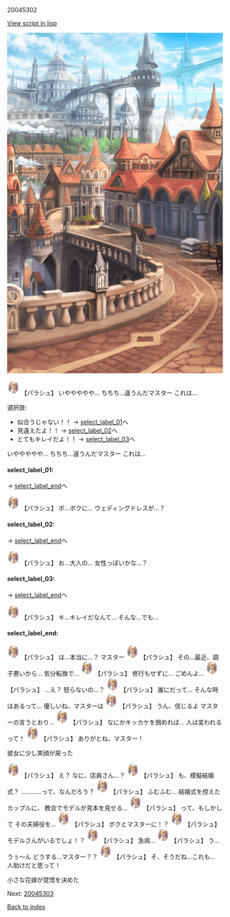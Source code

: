 20045302

[View script in lisp](../scripts/20045302.txt)

![town.png](../images/backgrounds/town.png)

<img src="../images/units/200451.png" alt="200451.png" height="34"/>
【パラシュ】
いややややや…
ちちち…違うんだマスター
これは…

選択肢:
- 似合うじゃない！！ → [select_label_01](#select_label_01)へ
- 見違えたよ！！ → [select_label_02](#select_label_02)へ
- とてもキレイだよ！！ → [select_label_03](#select_label_03)へ

いややややや…
ちちち…違うんだマスター
これは…

#### select_label_01:
 → [select_label_end](#select_label_end)へ

<img src="../images/units/200451.png" alt="200451.png" height="34"/>
【パラシュ】
ボ…ボクに…
ウェディングドレスが…？

#### select_label_02:
 → [select_label_end](#select_label_end)へ

<img src="../images/units/200451.png" alt="200451.png" height="34"/>
【パラシュ】
お…大人の…
女性っぽいかな…？

#### select_label_03:
 → [select_label_end](#select_label_end)へ

<img src="../images/units/200451.png" alt="200451.png" height="34"/>
【パラシュ】
キ…キレイだなんて…
そんな…でも…

#### select_label_end:

<img src="../images/units/200451.png" alt="200451.png" height="34"/>
【パラシュ】
ほ…本当に…？
マスター

<img src="../images/units/200451.png" alt="200451.png" height="34"/>
【パラシュ】
その…最近、調子悪いから…
気分転換で…

<img src="../images/units/200451.png" alt="200451.png" height="34"/>
【パラシュ】
修行もせずに…
ごめんよ…

<img src="../images/units/200451.png" alt="200451.png" height="34"/>
【パラシュ】
…え？
怒らないの…？

<img src="../images/units/200451.png" alt="200451.png" height="34"/>
【パラシュ】
誰にだって…
そんな時はあるって…
優しいね、マスターは

<img src="../images/units/200451.png" alt="200451.png" height="34"/>
【パラシュ】
うん、信じるよ
マスターの言うとおり…

<img src="../images/units/200451.png" alt="200451.png" height="34"/>
【パラシュ】
なにかキッカケを掴めれば…
人は変われるって！

<img src="../images/units/200451.png" alt="200451.png" height="34"/>
【パラシュ】
ありがとね、マスター！

彼女に少し笑顔が戻った

<img src="../images/units/200451.png" alt="200451.png" height="34"/>
【パラシュ】
え？
なに、店員さん…？

<img src="../images/units/200451.png" alt="200451.png" height="34"/>
【パラシュ】
も、模擬結婚式？
…………って、なんだろう？

<img src="../images/units/200451.png" alt="200451.png" height="34"/>
【パラシュ】
ふむふむ…
結婚式を控えたカップルに、
教会でモデルが見本を見せる…

<img src="../images/units/200451.png" alt="200451.png" height="34"/>
【パラシュ】
って、もしかして
その夫婦役を…

<img src="../images/units/200451.png" alt="200451.png" height="34"/>
【パラシュ】
ボクとマスターに！？

<img src="../images/units/200451.png" alt="200451.png" height="34"/>
【パラシュ】
モデルさんがいるでしょ！？

<img src="../images/units/200451.png" alt="200451.png" height="34"/>
【パラシュ】
急病…

<img src="../images/units/200451.png" alt="200451.png" height="34"/>
【パラシュ】
う…うぅ～ん
どうする…マスター？？

<img src="../images/units/200451.png" alt="200451.png" height="34"/>
【パラシュ】
そ、そうだね…これも…
人助けだと思って！

小さな花嫁が覚悟を決めた

Next: [20045303](20045303.md)

[Back to index](index.md)
